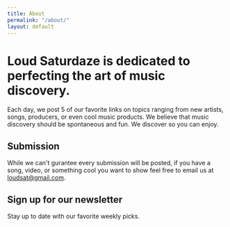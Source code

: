```yaml
---
title: About
permalink: "/about/"
layout: default
---
```


# Loud Saturdaze is dedicated to perfecting the art of music discovery.


Each day, we post 5 of our favorite links on topics ranging from new artists, songs, producers, or even cool music products.
We believe that music discovery should be spontaneous and fun. We discover so you can enjoy.

## Submission

While we can't gurantee every submission will be posted, if you have a song, video, or something cool you want to show feel free to email us at loudsat@gmail.com.

## Sign up for our newsletter

Stay up to date with our favorite weekly picks.